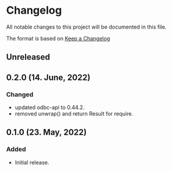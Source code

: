 # Changelog

All notable changes to this project will be documented in this file.

The format is based on [Keep a Changelog](https://keepachangelog.com/en/1.0.0/)

## Unreleased

## 0.2.0 (14. June, 2022)
### Changed
- updated odbc-api to 0.44.2.
- removed unwrap() and return Result for require.

## 0.1.0 (23. May, 2022)
### Added
- Initial release.
